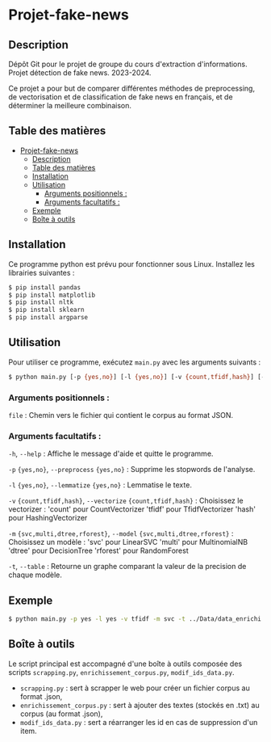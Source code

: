 # Projet-fake-news

## Description

Dépôt Git pour le projet de groupe du cours d'extraction d'informations. Projet détection de fake news. 2023-2024.

Ce projet a pour but de comparer différentes méthodes de preprocessing, de vectorisation et de classification de fake news en français, et de déterminer la meilleure combinaison.

## Table des matières

- [Projet-fake-news](#projet-fake-news)
  - [Description](#description)
  - [Table des matières](#table-des-matières)
  - [Installation](#installation)
  - [Utilisation](#utilisation)
    - [Arguments positionnels :](#arguments-positionnels-)
    - [Arguments facultatifs :](#arguments-facultatifs-)
  - [Exemple](#exemple)
  - [Boîte à outils](#boîte-à-outils)


## Installation

Ce programme python est prévu pour fonctionner sous Linux.
Installez les librairies suivantes :

```bash
$ pip install pandas
$ pip install matplotlib
$ pip install nltk
$ pip install sklearn
$ pip install argparse
```

## Utilisation

Pour utiliser ce programme, exécutez `main.py` avec les arguments suivants :

```bash
$ python main.py [-p {yes,no}] [-l {yes,no}] [-v {count,tfidf,hash}] [-m {svc,multi,dtree,rforest}] file
```

### Arguments positionnels :

`file` : Chemin vers le fichier qui contient le corpus au format JSON.

### Arguments facultatifs :

`-h`, `--help` : Affiche le message d'aide et quitte le programme.

`-p` `{yes,no}`, `--preprocess` `{yes,no}` : Supprime les stopwords de l'analyse.

`-l` `{yes,no}`, `--lemmatize` `{yes,no}` : Lemmatise le texte.

`-v` `{count,tfidf,hash}`, `--vectorize` `{count,tfidf,hash}` : Choisissez le vectorizer :
        'count' pour CountVectorizer
        'tfidf' pour TfidfVectorizer
        'hash' pour HashingVectorizer

`-m` `{svc,multi,dtree,rforest}`, `--model` `{svc,multi,dtree,rforest}` : Choisissez un modèle :
        'svc' pour LinearSVC
        'multi' pour MultinomialNB
        'dtree' pour DecisionTree
        'rforest' pour RandomForest

`-t`, `--table` : Retourne un graphe comparant la valeur de la precision de chaque modèle.


## Exemple

```bash
$ python main.py -p yes -l yes -v tfidf -m svc -t ../Data/data_enrichi.json
```

## Boîte à outils

Le script principal est accompagné d'une boîte à outils composée des scripts `scrapping.py`, `enrichissement_corpus.py`, `modif_ids_data.py`.

- `scrapping.py` : sert à scrapper le web pour créer un fichier corpus au format .json, 
- `enrichissement_corpus.py` : sert à ajouter des textes (stockés en .txt) au corpus (au format .json),
- `modif_ids_data.py` : sert a  réarranger les id en cas de suppression d'un item.


